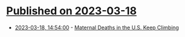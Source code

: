 # [Published on 2023-03-18](index.md)

* [2023-03-18, 14:54:00](https://soylentnews.org/article.pl?sid=23/03/16/195216&from=rss) - [Maternal Deaths in the U.S. Keep Climbing](https://soylentnews.org/article.pl?sid=23/03/16/195216&from=rss)
